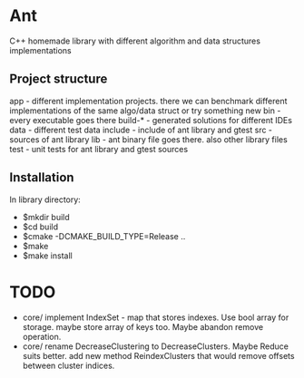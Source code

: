 
# Ant 

C++ homemade library with different algorithm and data structures implementations

## Project structure

app     - different implementation projects. there we can benchmark different implementations of the same algo/data struct or try something new
bin     - every executable goes there
build-* - generated solutions for different IDEs
data    - different test data
include - include of ant library and gtest
src     - sources of ant library
lib     - ant binary file goes there. also other library files
test    - unit tests for ant library and gtest sources

## Installation

In library directory:
- $mkdir build
- $cd build
- $cmake -DCMAKE_BUILD_TYPE=Release ..
- $make
- $make install

# TODO
* core/ implement IndexSet - map that stores indexes. Use bool array for storage.
    maybe store array of keys too. Maybe abandon remove operation.
* core/ rename DecreaseClustering to DecreaseClusters. Maybe Reduce suits better.
    add new method ReindexClusters that would remove offsets between cluster indices.